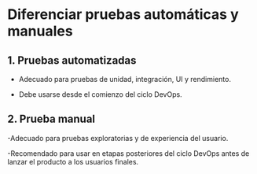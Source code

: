 # Diferenciar pruebas automáticas y manuales

## 1. Pruebas automatizadas

- Adecuado para pruebas de unidad, integración, UI y rendimiento.

- Debe usarse desde el comienzo del ciclo DevOps.

## 2. Prueba manual

-Adecuado para pruebas exploratorias y de experiencia del usuario.

-Recomendado para usar en etapas posteriores del ciclo DevOps antes de lanzar el producto a los usuarios finales.
